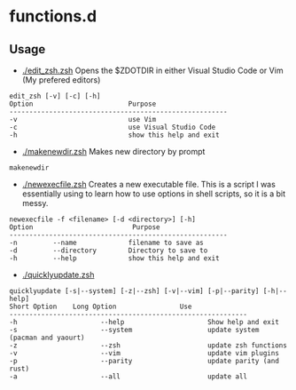 # functions.d

## Usage

* [./edit_zsh.zsh]()
Opens the $ZDOTDIR in either Visual Studio Code or Vim (My prefered editors)

```shell
edit_zsh [-v] [-c] [-h]
Option                        Purpose
-------------------------------------------------------
-v                            use Vim
-c                            use Visual Studio Code
-h                            show this help and exit
```

* [./makenewdir.zsh]()
Makes new directory by prompt

```shell
makenewdir
```

* [./newexecfile.zsh]()
Creates a new executable file. This is a script I was essentially using to
learn how to use options in shell scripts, so it is a bit messy.

```shell
newexecfile -f <filename> [-d <directory>] [-h]
Option                         Purpose
-------------------------------------------------------
-n         --name             filename to save as
-d         --directory        Directory to save to
-h         --help             show this help and exit
```

* [./quicklyupdate.zsh]()

```shell
quicklyupdate [-s|--system] [-z|--zsh] [-v|--vim] [-p|--parity] [-h|--help]
Short Option    Long Option                Use
------------------------------------------------------------
-h                     --help                     Show help and exit
-s                     --system                   update system (pacman and yaourt)
-z                     --zsh                      update zsh functions
-v                     --vim                      update vim plugins
-p                     --parity                   update parity (and rust)
-a                     --all                      update all
```